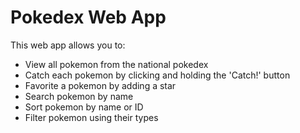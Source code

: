 # Pokedex Web App

This web app allows you to:
- View all pokemon from the national pokedex
- Catch each pokemon by clicking and holding the 'Catch!' button
- Favorite a pokemon by adding a star
- Search pokemon by name
- Sort pokemon by name or ID
- Filter pokemon using their types

